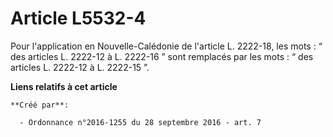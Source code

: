 # Article L5532-4

Pour l'application en Nouvelle-Calédonie de l'article L. 2222-18, les mots : “ des articles L. 2222-12 à L. 2222-16 ” sont
remplacés par les mots : “ des articles L. 2222-12 à L. 2222-15 ”.

**Liens relatifs à cet article**

	**Créé par**:

	  - Ordonnance n°2016-1255 du 28 septembre 2016 - art. 7
